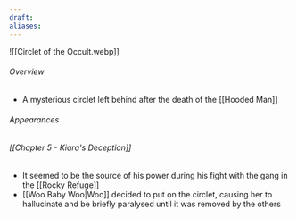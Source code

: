 ```yaml
---
draft: 
aliases:
---
```

![[Circlet of the Occult.webp]]
###### Overview
- A mysterious circlet left behind after the death of the [[Hooded Man]]
###### Appearances
###### [[Chapter 5 - Kiara's Deception]]
- It seemed to be the source of his power during his fight with the gang in the [[Rocky Refuge]]
- [[Woo Baby Woo|Woo]] decided to put on the circlet, causing her to hallucinate and be briefly paralysed until it was removed by the others